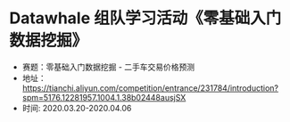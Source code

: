 # Datawhale 组队学习活动《零基础入门数据挖掘》
* 赛题：零基础入门数据挖掘 - 二手车交易价格预测
* 地址：https://tianchi.aliyun.com/competition/entrance/231784/introduction?spm=5176.12281957.1004.1.38b02448ausjSX
* 时间: 2020.03.20-2020.04.06

